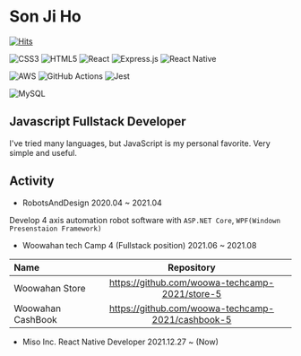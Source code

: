 # Son Ji Ho

[![Hits](https://hits.seeyoufarm.com/api/count/incr/badge.svg?url=https%3A%2F%2Fgithub.com%2Fpeanut-lover&count_bg=%2379C83D&title_bg=%23555555&icon=&icon_color=%23E7E7E7&title=hits&edge_flat=false)](https://hits.seeyoufarm.com)

![CSS3](https://img.shields.io/badge/css3-%231572B6.svg?style=for-the-badge&logo=css3&logoColor=white) ![HTML5](https://img.shields.io/badge/html5-%23E34F26.svg?style=for-the-badge&logo=html5&logoColor=white) ![React](https://img.shields.io/badge/react-%2320232a.svg?style=for-the-badge&logo=react&logoColor=%2361DAFB) ![Express.js](https://img.shields.io/badge/express.js-%23404d59.svg?style=for-the-badge&logo=express&logoColor=%2361DAFB) ![React Native](https://img.shields.io/badge/react_native-%2320232a.svg?style=for-the-badge&logo=react&logoColor=%2361DAFB)

![AWS](https://img.shields.io/badge/AWS-%23FF9900.svg?style=for-the-badge&logo=amazon-aws&logoColor=white) ![GitHub Actions](https://img.shields.io/badge/githubactions-%232671E5.svg?style=for-the-badge&logo=githubactions&logoColor=white) ![Jest](https://img.shields.io/badge/-jest-%23C21325?style=for-the-badge&logo=jest&logoColor=white)

![MySQL](https://img.shields.io/badge/mysql-%2300f.svg?style=for-the-badge&logo=mysql&logoColor=white)

## Javascript Fullstack Developer

I've tried many languages, but JavaScript is my personal favorite. Very simple and useful.

## Activity

- RobotsAndDesign 2020.04 ~ 2021.04

Develop 4 axis automation robot software with `ASP.NET Core`, `WPF(Windown Presenstaion Framework)`

- Woowahan tech Camp 4 (Fullstack position) 2021.06 ~ 2021.08

| Name     |                    Repository                     |
| :---------------- | :-----------------------------------------------: |
| Woowahan Store    |  https://github.com/woowa-techcamp-2021/store-5   |
| Woowahan CashBook | https://github.com/woowa-techcamp-2021/cashbook-5 |

- Miso Inc. React Native Developer 2021.12.27 ~ (Now)
